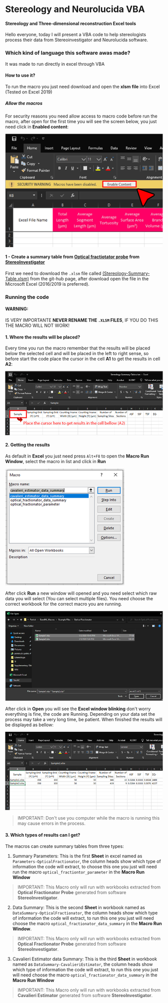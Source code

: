 
# Stereology and Neurolucida VBA
#### Stereology and Three-dimensional reconstruction Excel tools
Hello everyone, today I will present a VBA code to help stereologists process their data from Stereoinvestigator and Neurolucida software.
### Which kind of language this software awas made?
It was made to run directly in excel through VBA
#### How to use it?
To run the macro you just need download and open the **xlsm file** into Excel (Tested on Excel 2019)
##### Allow the macros
For security reasons you need allow access to macro code before run the macro, after open for the first time you will see the screen below, you just need click in **Enabled content**:

![!](https://github.com/patrick-douglas/SIandNL_Macros/blob/master/Wiki/Allow-Macro.jpg)

#### 1 - Create a summary table from [Optical fractiotator probe](https://www.mbfbioscience.com/help/si11/Content/SI_SPECIFIC/Probes/Optical_Fractionator.htm) from [StereoInvestigator](https://www.mbfbioscience.com/stereo-investigator)
First we need to download the `.xlsm` file called [(Stereology-Summary-Table.xlsm)]([https://github.com/patrick-douglas/SIandNL_Macros/blob/master/SI/Stereology-Summary-Table.xlsm](https://github.com/patrick-douglas/SIandNL_Macros/blob/master/SI/Stereology-Summary-Table.xlsm)) from the git-hub page, after download open the file in the Microsoft Excel (2016/2019 is preferred).

### Running the code 
#### WARNING:
IS VERY IMPORTANTE **NEVER RENAME THE `.XLSM` FILES**, IF YOU DO THIS THE MACRO WILL NOT WORK!
#### 1. Where the results will be placed?
Every time  you run the macro remember that the results will be placed below the selected cell and will  be placed in the left to right sense, so before start the code place the cursor in the cell **A1** to get the results in cell **A2**:

![!](https://github.com/patrick-douglas/SIandNL_Macros/blob/master/Wiki/parameter-opctical-fractionator.jpg)

#### 2. Getting the results
As default in **Excel** you just need press `Alt+F8` to open the **Macro Run Window**, select the macro in list and click in **Run**

![macro-window](https://github.com/patrick-douglas/SIandNL_Macros/blob/master/Wiki/macro-window-example.PNG)

After click **Run** a new window will opened and you need select which raw data you will select (You can select multiple files). You need choose the correct workbook for the correct macro you are running.

![example-selecting-files](https://github.com/patrick-douglas/SIandNL_Macros/blob/master/Wiki/Secting-files-Example.PNG)

After click in **Open** you will see the **Excel window blinking** don't worry everything is fine, the code are Running. Depending on your data set the process may take a very long time, be patient. 
When finished the results will be displayed as bellow:

![example-result](https://github.com/patrick-douglas/SIandNL_Macros/blob/master/Wiki/Results-example.PNG)
>IMPORTANT: Don't use you computer while the macro is running this may cause errors in the process.
#### 3. Which types of results can I get? 
The macros can create summary tables from three types:
 1. Summary Parameters:
This is the first **Sheet** in excel named as `Parameters-OpticalFractionator`, the column heads show which type of information the code will extract, to choose this one you just will need run the macro `optical_fractiontor_parameter` in the **Macro Run Window**
>IMPORTANT: This Macro only will run with workbooks extracted from **Optical Fractionator Probe** generated from software **StereoInvestigator**.

2. Data Summary:
This is the second **Sheet** in workbook named as `DataSummary-OpticalFractionator`, the column heads show which type of information the code will extract, to run this one you just will need choose the macro `optical_fractionator_data_summary` in the **Macro Run Window**.
>IMPORTANT: This Macro only will run with workbooks extracted from **Optical Fractionator Probe** generated from software **StereoInvestigator**.

3. Cavalieri Estimator data Summary:
This is the third **Sheet** in workbook named as `DataSummary-CavalieriEstimator`, the column heads show which type of information the code will extract, to run this one you just will need choose the macro `optical_fractionator_data_summary` in the **Macro Run Window**
>IMPORTANT: This Macro only will run with workbooks extracted from **Cavalieri Estimator** generated from software **StereoInvestigator**.

